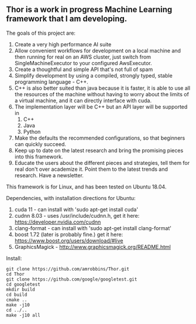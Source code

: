 
## Thor is a work in progress Machine Learning framework that I am developing.

The goals of this project are:
  1. Create a very high performance AI suite
  2. Allow convenient workflows for development on a local machine and then running for real on an AWS cluster, just switch from SingleMachineExecutor to your configured AwsExecutor.
  3. Create a thoughtful and simple API that's not full of spam
  4. Simplify development by using a compiled, strongly typed, stable programming language - C++.
  5. C++ is also better suited than java because it is faster, it is able to use all the resources of the machine without having to worry about the limits of a virtual machine, and it can directly interface with cuda.
  6. The implementation layer will be C++ but an API layer will be supported in 
     1. C++
     2. Java
     3. Python
  7. Make the defaults the recommended configurations, so that beginners can quickly succeed.
  8. Keep up to date on the latest research and bring the promising pieces into this framework.
  9. Educate the users about the different pieces and strategies, tell them for real don't over academize it. Point them to the latest trends and research. Have a newsletter.


This framework is for Linux, and has been tested on Ubuntu 18.04.

Dependencies, with installation directions for Ubuntu:
  1. cuda 11  - can install with 'sudo apt-get install cuda'
  2. cudnn 8.03 - uses /usr/include/cudnn.h, get it here: https://developer.nvidia.com/cudnn
  3. clang-format  - can install with 'sudo apt-get install clang-format'
  4. boost 1.72 (later is probably fine.) get it here: https://www.boost.org/users/download/#live
  5. GraphicsMagick - http://www.graphicsmagick.org/README.html

Install:

```shell
git clone https://github.com/amrobbins/Thor.git
cd Thor
git clone https://github.com/google/googletest.git
cd googletest
mkdir build
cd build
cmake ..
make -j10
cd ../..
make -j10 all
```
